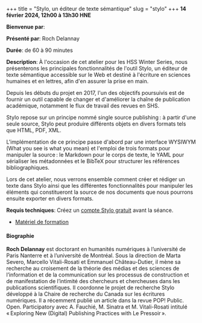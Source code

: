 +++
title = "Stylo, un éditeur de texte sémantique"
slug = "stylo"
+++
**14 février 2024, 12h00 à 13h30 HNE**

**Bienvenue par**: 

**Présenté par**: Roch Delannay

**Durée**: de 60 à 90 minutes

**Description**: À l'occasion de cet atelier pour les HSS Winter Series, nous présenterons les principales
fonctionnalités de l'outil Stylo, un éditeur de texte sémantique accessible sur le Web et destiné à l'écriture
en sciences humaines et en lettres, afin d'en assurer la prise en main.

Depuis les débuts du projet en 2017, l'un des objectifs poursuivis est de fournir un outil capable de changer
et d'améliorer la chaîne de publication académique, notamment le flux de travail des revues en SHS.

Stylo repose sur un principe nommé single source publishing : à partir d'une seule source, Stylo peut produire
différents objets en divers formats tels que HTML, PDF, XML.

L'implémentation de ce principe passe d'abord par une interface WYSIWYM (What you see is what you mean) et
l'emploi de trois formats pour manipuler la source : le Markdown pour le corps de texte, le YAML pour
sérialiser les métadonnées et le BibTeX pour structurer les références bibliographiques.

Lors de cet atelier, nous verrons ensemble comment créer et rédiger un texte dans Stylo ainsi que les
différentes fonctionnalités pour manipuler les éléments qui constitueront la source de nos documents que nous
pourrons ensuite exporter en divers formats.

**Requis techniques**: Créez un
[compte Stylo gratuit](https://stylo.huma-num.fr/) avant la séance.

* [Matériel de formation](https://stylo.huma-num.fr/article/65c1f17229637c00126e878c/preview)

#### Biographie

**Roch Delannay** est doctorant en humanités numériques à
l’université de Paris Nanterre et à l’université de Montréal.
Sous la direction de Marta Severo, Marcello Vitali-Rosati et Emmanuel
Château-Dutier, il mène sa recherche au croisement de la théorie des
médias et des sciences de l’information et de la communication sur
les processus de construction et de manifestation de l’intimité
des chercheurs et chercheuses dans les publications scientifiques.
Il coordonne le projet de recherche Stylo développé à la
Chaire de recherche du Canada sur les écritures numériques.
Il a récemment publié un article dans la revue POP! Public. Open.
Participatory avec A. Fauchié, M. Sinatra et M. Vitali-Rosati intitulé
« Exploring New (Digital) Publishing Practices with Le Pressoir ».
